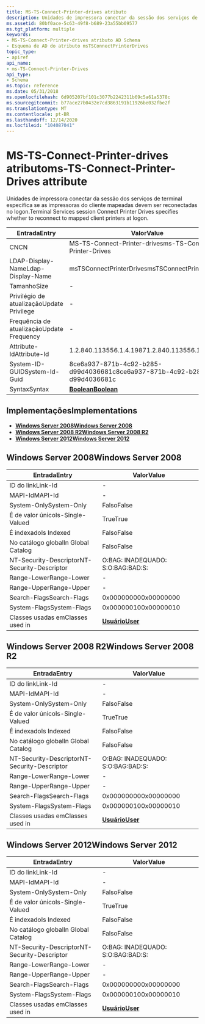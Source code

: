 ```yaml
---
title: MS-TS-Connect-Printer-drives atributo
description: Unidades de impressora conectar da sessão dos serviços de terminal especifica se as impressoras do cliente mapeadas devem ser reconectadas no logon.
ms.assetid: 80bf0ace-5c63-49f8-b689-23a55bb09577
ms.tgt_platform: multiple
keywords:
- MS-TS-Connect-Printer-drives atributo AD Schema
- Esquema de AD do atributo msTSConnectPrinterDrives
topic_type:
- apiref
api_name:
- ms-TS-Connect-Printer-Drives
api_type:
- Schema
ms.topic: reference
ms.date: 05/31/2018
ms.openlocfilehash: 6d905207bf101c3077b2242311b69c5a61a5378c
ms.sourcegitcommit: b77ace27b0432e7cd3863191b11926be032fbe2f
ms.translationtype: MT
ms.contentlocale: pt-BR
ms.lasthandoff: 12/14/2020
ms.locfileid: "104087041"
---
```

# <a name="ms-ts-connect-printer-drives-attribute"></a><span data-ttu-id="b5420-105">MS-TS-Connect-Printer-drives atributo</span><span class="sxs-lookup"><span data-stu-id="b5420-105">ms-TS-Connect-Printer-Drives attribute</span></span>

<span data-ttu-id="b5420-106">Unidades de impressora conectar da sessão dos serviços de terminal especifica se as impressoras do cliente mapeadas devem ser reconectadas no logon.</span><span class="sxs-lookup"><span data-stu-id="b5420-106">Terminal Services session Connect Printer Drives specifies whether to reconnect to mapped client printers at logon.</span></span>



| <span data-ttu-id="b5420-107">Entrada</span><span class="sxs-lookup"><span data-stu-id="b5420-107">Entry</span></span> | <span data-ttu-id="b5420-108">Valor</span><span class="sxs-lookup"><span data-stu-id="b5420-108">Value</span></span> |
|-------------------|--------------------------------------|
| <span data-ttu-id="b5420-109">CN</span><span class="sxs-lookup"><span data-stu-id="b5420-109">CN</span></span>                | <span data-ttu-id="b5420-110">MS-TS-Connect-Printer-drives</span><span class="sxs-lookup"><span data-stu-id="b5420-110">ms-TS-Connect-Printer-Drives</span></span>         |
| <span data-ttu-id="b5420-111">LDAP-Display-Name</span><span class="sxs-lookup"><span data-stu-id="b5420-111">Ldap-Display-Name</span></span> | <span data-ttu-id="b5420-112">msTSConnectPrinterDrives</span><span class="sxs-lookup"><span data-stu-id="b5420-112">msTSConnectPrinterDrives</span></span>             |
| <span data-ttu-id="b5420-113">Tamanho</span><span class="sxs-lookup"><span data-stu-id="b5420-113">Size</span></span>              | \-                                   |
| <span data-ttu-id="b5420-114">Privilégio de atualização</span><span class="sxs-lookup"><span data-stu-id="b5420-114">Update Privilege</span></span>  | \-                                   |
| <span data-ttu-id="b5420-115">Frequência de atualização</span><span class="sxs-lookup"><span data-stu-id="b5420-115">Update Frequency</span></span>  | \-                                   |
| <span data-ttu-id="b5420-116">Attribute-Id</span><span class="sxs-lookup"><span data-stu-id="b5420-116">Attribute-Id</span></span>      | <span data-ttu-id="b5420-117">1.2.840.113556.1.4.1987</span><span class="sxs-lookup"><span data-stu-id="b5420-117">1.2.840.113556.1.4.1987</span></span>              |
| <span data-ttu-id="b5420-118">System-ID-GUID</span><span class="sxs-lookup"><span data-stu-id="b5420-118">System-Id-Guid</span></span>    | <span data-ttu-id="b5420-119">8ce6a937-871b-4c92-b285-d99d4036681c</span><span class="sxs-lookup"><span data-stu-id="b5420-119">8ce6a937-871b-4c92-b285-d99d4036681c</span></span> |
| <span data-ttu-id="b5420-120">Syntax</span><span class="sxs-lookup"><span data-stu-id="b5420-120">Syntax</span></span>            | [<span data-ttu-id="b5420-121">**Boolean**</span><span class="sxs-lookup"><span data-stu-id="b5420-121">**Boolean**</span></span>](s-boolean.md)         |



## <a name="implementations"></a><span data-ttu-id="b5420-122">Implementações</span><span class="sxs-lookup"><span data-stu-id="b5420-122">Implementations</span></span>

-   [<span data-ttu-id="b5420-123">**Windows Server 2008**</span><span class="sxs-lookup"><span data-stu-id="b5420-123">**Windows Server 2008**</span></span>](#windows-server-2008)
-   [<span data-ttu-id="b5420-124">**Windows Server 2008 R2**</span><span class="sxs-lookup"><span data-stu-id="b5420-124">**Windows Server 2008 R2**</span></span>](#windows-server-2008-r2)
-   [<span data-ttu-id="b5420-125">**Windows Server 2012**</span><span class="sxs-lookup"><span data-stu-id="b5420-125">**Windows Server 2012**</span></span>](#windows-server-2012)

## <a name="windows-server-2008"></a><span data-ttu-id="b5420-126">Windows Server 2008</span><span class="sxs-lookup"><span data-stu-id="b5420-126">Windows Server 2008</span></span>



| <span data-ttu-id="b5420-127">Entrada</span><span class="sxs-lookup"><span data-stu-id="b5420-127">Entry</span></span> | <span data-ttu-id="b5420-128">Valor</span><span class="sxs-lookup"><span data-stu-id="b5420-128">Value</span></span> |
|------------------------|-----------------------------------|
| <span data-ttu-id="b5420-129">ID do link</span><span class="sxs-lookup"><span data-stu-id="b5420-129">Link-Id</span></span>                | \-                                |
| <span data-ttu-id="b5420-130">MAPI-Id</span><span class="sxs-lookup"><span data-stu-id="b5420-130">MAPI-Id</span></span>                | \-                                |
| <span data-ttu-id="b5420-131">System-Only</span><span class="sxs-lookup"><span data-stu-id="b5420-131">System-Only</span></span>            | <span data-ttu-id="b5420-132">Falso</span><span class="sxs-lookup"><span data-stu-id="b5420-132">False</span></span>                             |
| <span data-ttu-id="b5420-133">É de valor único</span><span class="sxs-lookup"><span data-stu-id="b5420-133">Is-Single-Valued</span></span>       | <span data-ttu-id="b5420-134">True</span><span class="sxs-lookup"><span data-stu-id="b5420-134">True</span></span>                              |
| <span data-ttu-id="b5420-135">É indexado</span><span class="sxs-lookup"><span data-stu-id="b5420-135">Is Indexed</span></span>             | <span data-ttu-id="b5420-136">Falso</span><span class="sxs-lookup"><span data-stu-id="b5420-136">False</span></span>                             |
| <span data-ttu-id="b5420-137">No catálogo global</span><span class="sxs-lookup"><span data-stu-id="b5420-137">In Global Catalog</span></span>      | <span data-ttu-id="b5420-138">Falso</span><span class="sxs-lookup"><span data-stu-id="b5420-138">False</span></span>                             |
| <span data-ttu-id="b5420-139">NT-Security-Descriptor</span><span class="sxs-lookup"><span data-stu-id="b5420-139">NT-Security-Descriptor</span></span> | <span data-ttu-id="b5420-140">O:BAG: INADEQUADO: S:</span><span class="sxs-lookup"><span data-stu-id="b5420-140">O:BAG:BAD:S:</span></span>                      |
| <span data-ttu-id="b5420-141">Range-Lower</span><span class="sxs-lookup"><span data-stu-id="b5420-141">Range-Lower</span></span>            | \-                                |
| <span data-ttu-id="b5420-142">Range-Upper</span><span class="sxs-lookup"><span data-stu-id="b5420-142">Range-Upper</span></span>            | \-                                |
| <span data-ttu-id="b5420-143">Search-Flags</span><span class="sxs-lookup"><span data-stu-id="b5420-143">Search-Flags</span></span>           | <span data-ttu-id="b5420-144">0x00000000</span><span class="sxs-lookup"><span data-stu-id="b5420-144">0x00000000</span></span>                        |
| <span data-ttu-id="b5420-145">System-Flags</span><span class="sxs-lookup"><span data-stu-id="b5420-145">System-Flags</span></span>           | <span data-ttu-id="b5420-146">0x00000010</span><span class="sxs-lookup"><span data-stu-id="b5420-146">0x00000010</span></span>                        |
| <span data-ttu-id="b5420-147">Classes usadas em</span><span class="sxs-lookup"><span data-stu-id="b5420-147">Classes used in</span></span>        | [<span data-ttu-id="b5420-148">**Usuário**</span><span class="sxs-lookup"><span data-stu-id="b5420-148">**User**</span></span>](c-user.md)<br/> |



## <a name="windows-server-2008-r2"></a><span data-ttu-id="b5420-149">Windows Server 2008 R2</span><span class="sxs-lookup"><span data-stu-id="b5420-149">Windows Server 2008 R2</span></span>



| <span data-ttu-id="b5420-150">Entrada</span><span class="sxs-lookup"><span data-stu-id="b5420-150">Entry</span></span> | <span data-ttu-id="b5420-151">Valor</span><span class="sxs-lookup"><span data-stu-id="b5420-151">Value</span></span> |
|------------------------|-----------------------------------|
| <span data-ttu-id="b5420-152">ID do link</span><span class="sxs-lookup"><span data-stu-id="b5420-152">Link-Id</span></span>                | \-                                |
| <span data-ttu-id="b5420-153">MAPI-Id</span><span class="sxs-lookup"><span data-stu-id="b5420-153">MAPI-Id</span></span>                | \-                                |
| <span data-ttu-id="b5420-154">System-Only</span><span class="sxs-lookup"><span data-stu-id="b5420-154">System-Only</span></span>            | <span data-ttu-id="b5420-155">Falso</span><span class="sxs-lookup"><span data-stu-id="b5420-155">False</span></span>                             |
| <span data-ttu-id="b5420-156">É de valor único</span><span class="sxs-lookup"><span data-stu-id="b5420-156">Is-Single-Valued</span></span>       | <span data-ttu-id="b5420-157">True</span><span class="sxs-lookup"><span data-stu-id="b5420-157">True</span></span>                              |
| <span data-ttu-id="b5420-158">É indexado</span><span class="sxs-lookup"><span data-stu-id="b5420-158">Is Indexed</span></span>             | <span data-ttu-id="b5420-159">Falso</span><span class="sxs-lookup"><span data-stu-id="b5420-159">False</span></span>                             |
| <span data-ttu-id="b5420-160">No catálogo global</span><span class="sxs-lookup"><span data-stu-id="b5420-160">In Global Catalog</span></span>      | <span data-ttu-id="b5420-161">Falso</span><span class="sxs-lookup"><span data-stu-id="b5420-161">False</span></span>                             |
| <span data-ttu-id="b5420-162">NT-Security-Descriptor</span><span class="sxs-lookup"><span data-stu-id="b5420-162">NT-Security-Descriptor</span></span> | <span data-ttu-id="b5420-163">O:BAG: INADEQUADO: S:</span><span class="sxs-lookup"><span data-stu-id="b5420-163">O:BAG:BAD:S:</span></span>                      |
| <span data-ttu-id="b5420-164">Range-Lower</span><span class="sxs-lookup"><span data-stu-id="b5420-164">Range-Lower</span></span>            | \-                                |
| <span data-ttu-id="b5420-165">Range-Upper</span><span class="sxs-lookup"><span data-stu-id="b5420-165">Range-Upper</span></span>            | \-                                |
| <span data-ttu-id="b5420-166">Search-Flags</span><span class="sxs-lookup"><span data-stu-id="b5420-166">Search-Flags</span></span>           | <span data-ttu-id="b5420-167">0x00000000</span><span class="sxs-lookup"><span data-stu-id="b5420-167">0x00000000</span></span>                        |
| <span data-ttu-id="b5420-168">System-Flags</span><span class="sxs-lookup"><span data-stu-id="b5420-168">System-Flags</span></span>           | <span data-ttu-id="b5420-169">0x00000010</span><span class="sxs-lookup"><span data-stu-id="b5420-169">0x00000010</span></span>                        |
| <span data-ttu-id="b5420-170">Classes usadas em</span><span class="sxs-lookup"><span data-stu-id="b5420-170">Classes used in</span></span>        | [<span data-ttu-id="b5420-171">**Usuário**</span><span class="sxs-lookup"><span data-stu-id="b5420-171">**User**</span></span>](c-user.md)<br/> |



## <a name="windows-server-2012"></a><span data-ttu-id="b5420-172">Windows Server 2012</span><span class="sxs-lookup"><span data-stu-id="b5420-172">Windows Server 2012</span></span>



| <span data-ttu-id="b5420-173">Entrada</span><span class="sxs-lookup"><span data-stu-id="b5420-173">Entry</span></span> | <span data-ttu-id="b5420-174">Valor</span><span class="sxs-lookup"><span data-stu-id="b5420-174">Value</span></span> |
|------------------------|-----------------------------------|
| <span data-ttu-id="b5420-175">ID do link</span><span class="sxs-lookup"><span data-stu-id="b5420-175">Link-Id</span></span>                | \-                                |
| <span data-ttu-id="b5420-176">MAPI-Id</span><span class="sxs-lookup"><span data-stu-id="b5420-176">MAPI-Id</span></span>                | \-                                |
| <span data-ttu-id="b5420-177">System-Only</span><span class="sxs-lookup"><span data-stu-id="b5420-177">System-Only</span></span>            | <span data-ttu-id="b5420-178">Falso</span><span class="sxs-lookup"><span data-stu-id="b5420-178">False</span></span>                             |
| <span data-ttu-id="b5420-179">É de valor único</span><span class="sxs-lookup"><span data-stu-id="b5420-179">Is-Single-Valued</span></span>       | <span data-ttu-id="b5420-180">True</span><span class="sxs-lookup"><span data-stu-id="b5420-180">True</span></span>                              |
| <span data-ttu-id="b5420-181">É indexado</span><span class="sxs-lookup"><span data-stu-id="b5420-181">Is Indexed</span></span>             | <span data-ttu-id="b5420-182">Falso</span><span class="sxs-lookup"><span data-stu-id="b5420-182">False</span></span>                             |
| <span data-ttu-id="b5420-183">No catálogo global</span><span class="sxs-lookup"><span data-stu-id="b5420-183">In Global Catalog</span></span>      | <span data-ttu-id="b5420-184">Falso</span><span class="sxs-lookup"><span data-stu-id="b5420-184">False</span></span>                             |
| <span data-ttu-id="b5420-185">NT-Security-Descriptor</span><span class="sxs-lookup"><span data-stu-id="b5420-185">NT-Security-Descriptor</span></span> | <span data-ttu-id="b5420-186">O:BAG: INADEQUADO: S:</span><span class="sxs-lookup"><span data-stu-id="b5420-186">O:BAG:BAD:S:</span></span>                      |
| <span data-ttu-id="b5420-187">Range-Lower</span><span class="sxs-lookup"><span data-stu-id="b5420-187">Range-Lower</span></span>            | \-                                |
| <span data-ttu-id="b5420-188">Range-Upper</span><span class="sxs-lookup"><span data-stu-id="b5420-188">Range-Upper</span></span>            | \-                                |
| <span data-ttu-id="b5420-189">Search-Flags</span><span class="sxs-lookup"><span data-stu-id="b5420-189">Search-Flags</span></span>           | <span data-ttu-id="b5420-190">0x00000000</span><span class="sxs-lookup"><span data-stu-id="b5420-190">0x00000000</span></span>                        |
| <span data-ttu-id="b5420-191">System-Flags</span><span class="sxs-lookup"><span data-stu-id="b5420-191">System-Flags</span></span>           | <span data-ttu-id="b5420-192">0x00000010</span><span class="sxs-lookup"><span data-stu-id="b5420-192">0x00000010</span></span>                        |
| <span data-ttu-id="b5420-193">Classes usadas em</span><span class="sxs-lookup"><span data-stu-id="b5420-193">Classes used in</span></span>        | [<span data-ttu-id="b5420-194">**Usuário**</span><span class="sxs-lookup"><span data-stu-id="b5420-194">**User**</span></span>](c-user.md)<br/> |



 

 





